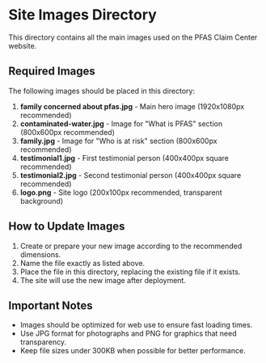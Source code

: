 # Site Images Directory

This directory contains all the main images used on the PFAS Claim Center website.

## Required Images

The following images should be placed in this directory:

1. **family concerned about pfas.jpg** - Main hero image (1920x1080px recommended)
2. **contaminated-water.jpg** - Image for "What is PFAS" section (800x600px recommended)
3. **family.jpg** - Image for "Who is at risk" section (800x600px recommended)
4. **testimonial1.jpg** - First testimonial person (400x400px square recommended)
5. **testimonial2.jpg** - Second testimonial person (400x400px square recommended)
6. **logo.png** - Site logo (200x100px recommended, transparent background)

## How to Update Images

1. Create or prepare your new image according to the recommended dimensions.
2. Name the file exactly as listed above.
3. Place the file in this directory, replacing the existing file if it exists.
4. The site will use the new image after deployment.

## Important Notes

- Images should be optimized for web use to ensure fast loading times.
- Use JPG format for photographs and PNG for graphics that need transparency.
- Keep file sizes under 300KB when possible for better performance. 